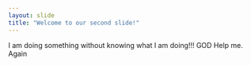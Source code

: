 ```yaml
---
layout: slide
title: "Welcome to our second slide!"
---
```

I am doing something without knowing what I am doing!!! GOD Help me. Again
